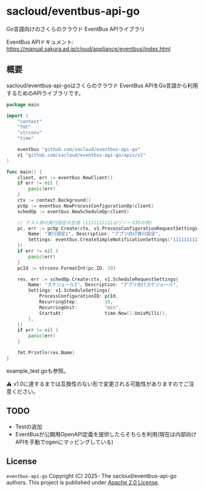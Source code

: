 # sacloud/eventbus-api-go

Go言語向けのさくらのクラウド EventBus APIライブラリ

EventBus APIドキュメント: https://manual.sakura.ad.jp/cloud/appliance/eventbus/index.html

## 概要

sacloud/eventbus-api-goはさくらのクラウド EventBus APIをGo言語から利用するためのAPIライブラリです。

```go
package main

import (
    "context"
    "fmt"
    "strconv"
    "time"

    eventbus "github.com/sacloud/eventbus-api-go"
    v1 "github.com/sacloud/eventbus-api-go/apis/v1"
)

func main() {
    client, err := eventbus.NewClient()
    if err != nil {
        panic(err)
    }
    ctx := context.Background()
    pcOp := eventbus.NewProcessConfigurationOp(client)
    schedOp := eventbus.NewScheduleOp(client)

    // テスト用の実行設定の生成 (1111111111はリソースIDの例)
    pc, err := pcOp.Create(ctx, v1.ProcessConfigurationRequestSettings{
        Name: "実行設定1", Description: "アプリ向け実行設定",
        Settings: eventbus.CreateSimpleNotificationSettings("1111111111", "Hello"),
    })
    if err != nil {
        panic(err)
    }
    pcId := strconv.FormatInt(pc.ID, 10)

    res, err := schedOp.Create(ctx, v1.ScheduleRequestSettings{
        Name: "スケジュール1", Description: "アプリ向けスケジュール",
        Settings: v1.ScheduleSettings{
            ProcessConfigurationID: pcId,
            RecurringStep:          10,
            RecurringUnit:          "min",
            StartsAt:               time.Now().UnixMilli(),
        },
    })
    if err != nil {
        panic(err)
    }

    fmt.Println(res.Name)
}
```

example_test.goも参照。

:warning:  v1.0に達するまでは互換性のない形で変更される可能性がありますのでご注意ください。

## TODO

- Testの追加
- EventBusが公開用OpenAPI定義を提供したらそちらを利用(現在は内部向けAPIを手動でogenにマッピングしている)

## License

`eventbus-api-go` Copyright (C) 2025- The sacloud/eventbus-api-go authors.
This project is published under [Apache 2.0 License](LICENSE).
